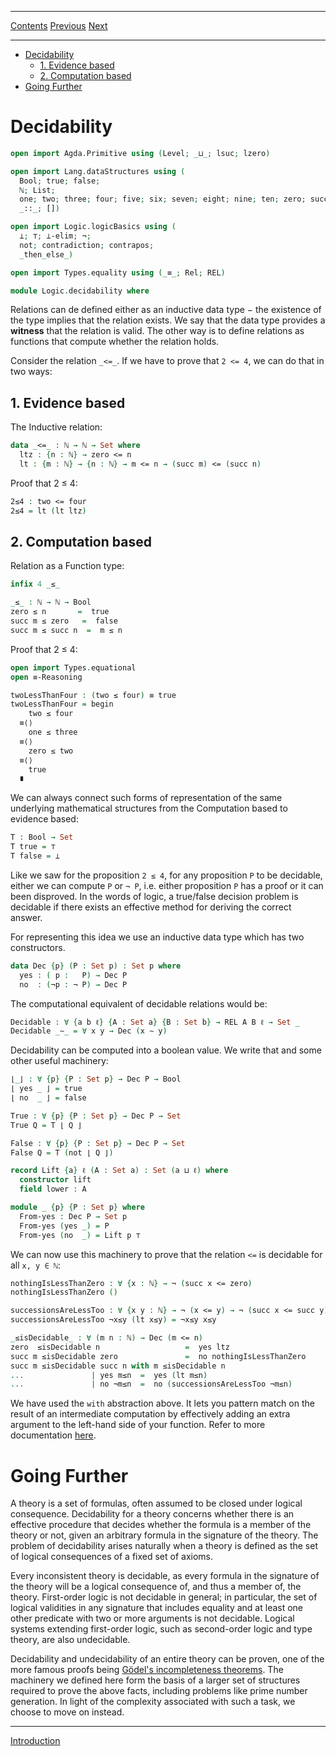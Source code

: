 ****
[Contents](contents.html)
[Previous](Logic.laws.html)
[Next](Algebra.introduction.html)

<!-- START doctoc generated TOC please keep comment here to allow auto update -->
<!-- DON'T EDIT THIS SECTION, INSTEAD RE-RUN doctoc TO UPDATE -->
****

- [Decidability](#decidability)
  - [1. Evidence based](#1-evidence-based)
  - [2. Computation based](#2-computation-based)
- [Going Further](#going-further)

<!-- END doctoc generated TOC please keep comment here to allow auto update -->


# Decidability

```agda
open import Agda.Primitive using (Level; _⊔_; lsuc; lzero)

open import Lang.dataStructures using (
  Bool; true; false;
  ℕ; List;
  one; two; three; four; five; six; seven; eight; nine; ten; zero; succ;
  _::_; [])

open import Logic.logicBasics using (
  ⟂; ⊤; ⟂-elim; ¬;
  not; contradiction; contrapos;
  _then_else_)

open import Types.equality using (_≡_; Rel; REL)

module Logic.decidability where
```

Relations can de defined either as an inductive data type − the existence of the type implies that the relation exists. We say that the data type provides a **witness** that the relation is valid. The other way is to define relations as functions that compute whether the relation holds.

Consider the relation `_<=_`. If we have to prove that `2 <= 4`, we can do that in two ways:

## 1. Evidence based

The Inductive relation:

```agda
data _<=_ : ℕ → ℕ → Set where
  ltz : {n : ℕ} → zero <= n
  lt : {m : ℕ} → {n : ℕ} → m <= n → (succ m) <= (succ n)
```

Proof that 2 ≤ 4:

```agda
2≤4 : two <= four
2≤4 = lt (lt ltz)
```

## 2. Computation based

Relation as a Function type:

```agda
infix 4 _≤_

_≤_ : ℕ → ℕ → Bool
zero ≤ n       =  true
succ m ≤ zero   =  false
succ m ≤ succ n  =  m ≤ n
```

Proof that 2 ≤ 4:

```agda
open import Types.equational
open ≡-Reasoning

twoLessThanFour : (two ≤ four) ≡ true
twoLessThanFour = begin
    two ≤ four
  ≡⟨⟩
    one ≤ three
  ≡⟨⟩
    zero ≤ two
  ≡⟨⟩
    true
  ∎
```

We can always connect such forms of representation of the same underlying mathematical structures from the Computation based to evidence  based:

```agda
T : Bool → Set
T true = ⊤
T false = ⟂
```

Like we saw for the proposition `2 ≤ 4`, for any proposition `P` to be decidable, either we can compute `P` or `¬ P`, i.e. either proposition `P` has a proof or it can been disproved. In the words of logic, a true/false decision problem is decidable if there exists an effective method for deriving the correct answer.

For representing this idea we use an inductive data type which has two constructors.

```agda
data Dec {p} (P : Set p) : Set p where
  yes : ( p :   P) → Dec P
  no  : (¬p : ¬ P) → Dec P
```

The computational equivalent of decidable relations would be:

```agda
Decidable : ∀ {a b ℓ} {A : Set a} {B : Set b} → REL A B ℓ → Set _
Decidable _∼_ = ∀ x y → Dec (x ∼ y)
```

Decidability can be computed into a boolean value. We write that and some other useful machinery:

```agda
⌊_⌋ : ∀ {p} {P : Set p} → Dec P → Bool
⌊ yes _ ⌋ = true
⌊ no  _ ⌋ = false
```

```agda
True : ∀ {p} {P : Set p} → Dec P → Set
True Q = T ⌊ Q ⌋
```

```agda
False : ∀ {p} {P : Set p} → Dec P → Set
False Q = T (not ⌊ Q ⌋)
```

```agda
record Lift {a} ℓ (A : Set a) : Set (a ⊔ ℓ) where
  constructor lift
  field lower : A

module _ {p} {P : Set p} where
  From-yes : Dec P → Set p
  From-yes (yes _) = P
  From-yes (no  _) = Lift p ⊤
```

We can now use this machinery to prove that the relation `<=` is decidable for all `x, y ∈ ℕ`:

```agda
nothingIsLessThanZero : ∀ {x : ℕ} → ¬ (succ x <= zero)
nothingIsLessThanZero ()

successionsAreLessToo : ∀ {x y : ℕ} → ¬ (x <= y) → ¬ (succ x <= succ y)
successionsAreLessToo ¬x≤y (lt x≤y) = ¬x≤y x≤y

_≤isDecidable_ : ∀ (m n : ℕ) → Dec (m <= n)
zero  ≤isDecidable n                   =  yes ltz
succ m ≤isDecidable zero               =  no nothingIsLessThanZero
succ m ≤isDecidable succ n with m ≤isDecidable n
...               | yes m≤n  =  yes (lt m≤n)
...               | no ¬m≤n  =  no (successionsAreLessToo ¬m≤n)
```

We have used the `with` abstraction above. It lets you pattern match on the result of an intermediate computation by effectively adding an extra argument to the left-hand side of your function. Refer to more documentation [here](https://agda.readthedocs.io/en/v2.5.2/language/with-abstraction.html).

# Going Further

A theory is a set of formulas, often assumed to be closed under logical consequence. Decidability for a theory concerns whether there is an effective procedure that decides whether the formula is a member of the theory or not, given an arbitrary formula in the signature of the theory. The problem of decidability arises naturally when a theory is defined as the set of logical consequences of a fixed set of axioms.

Every inconsistent theory is decidable, as every formula in the signature of the theory will be a logical consequence of, and thus a member of, the theory. First-order logic is not decidable in general; in particular, the set of logical validities in any signature that includes equality and at least one other predicate with two or more arguments is not decidable. Logical systems extending first-order logic, such as second-order logic and type theory, are also undecidable.

Decidability and undecidability of an entire theory can be proven, one of the more famous proofs being [Gödel's incompleteness theorems](https://en.wikipedia.org/wiki/G%C3%B6del%27s_incompleteness_theorems). The machinery we defined here form the basis of a larger set of structures required to prove the above facts, including problems like prime number generation. In light of the complexity associated with such a task, we choose to move on instead.

****
[Introduction](./Algebra.introduction.html)
